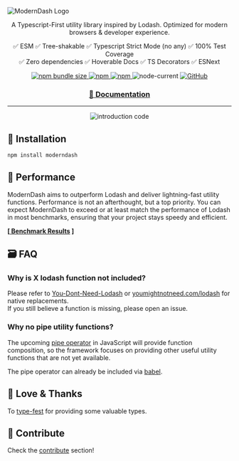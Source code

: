 ![ModernDash Logo](https://raw.githubusercontent.com/Maggi64/moderndash/main/website/src/assets/moderndashLogo.svg)

<p align=center>
  A Typescript-First utility library inspired by Lodash.
  Optimized for modern browsers & developer experience.
</p>

<div align=center class="space-y">
  ✅ ESM
  ✅ Tree-shakable
  ✅ Typescript Strict Mode (no any)
  ✅ 100% Test Coverage
  <br>
  ✅ Zero dependencies
  ✅ Hoverable Docs
  ✅ TS Decorators
  ✅ ESNext
</div>
<p></p>

<div align=center class="center">
  <a href="https://bundlephobia.com/package/moderndash@latest">
    <img alt="npm bundle size" src="https://img.shields.io/bundlephobia/minzip/moderndash@latest?color=Green">
  </a>
  <a href="https://www.npmjs.com/package/moderndash">
    <img alt="npm" src="https://img.shields.io/npm/dw/moderndash">
  </a>
  <a href="https://www.npmjs.com/package/moderndash">
    <img alt="npm" src="https://img.shields.io/npm/v/moderndash?color=blue&label=version">
  </a>
  <span>
    <img alt="node-current" src="https://img.shields.io/node/v/moderndash?color=blue">
  </span>
  <a href="https://github.com/Maggi64/moderndash/blob/main/LICENSE">
    <img alt="GitHub" src="https://img.shields.io/github/license/maggi64/moderndash?color=orange">
  </a>
</div>

<h3 align=center class="hide-on-website">
  <a href="https://moderndash.io/docs/chunk" target="_blank">
       📓 Documentation
  </a>
</h3>

---

<div align=center class="space-y">
  <img alt="introduction code" src="https://raw.githubusercontent.com/Maggi64/moderndash/main/website/src/assets/introCodeV5.png">
</div>

## 💾 Installation

```bash
npm install moderndash
```

## 🚀 Performance

ModernDash aims to outperform Lodash and deliver lightning-fast utility functions. Performance is not an afterthought, but a top priority. You can expect ModernDash to exceed or at least match the performance of Lodash in most benchmarks, ensuring that your project stays speedy and efficient.

**[[ Benchmark Results](https://github.com/Maggi64/moderndash/blob/main/benchmark/RESULTS.md) ]**

## 🗃 FAQ

### Why is X lodash function not included?
Please refer to [You-Dont-Need-Lodash](https://github.com/you-dont-need/You-Dont-Need-Lodash-Underscore) or [youmightnotneed.com/lodash](https://youmightnotneed.com/lodash) for native replacements.  
If you still believe a function is missing, please open an issue.

### Why no pipe utility functions?
The upcoming [pipe operator](https://github.com/tc39/proposal-pipeline-operator) in JavaScript will provide function composition, so the framework focuses on providing other useful utility functions that are not yet available.

The pipe operator can already be included via [babel](https://babeljs.io/docs/en/babel-plugin-proposal-pipeline-operator).

## 💌 Love & Thanks

To [type-fest](https://github.com/sindresorhus/type-fest) for providing some valuable types.

## 🧰 Contribute

Check the [contribute](https://github.com/Maggi64/moderndash/blob/main/CONTRIBUTE.md) section!
